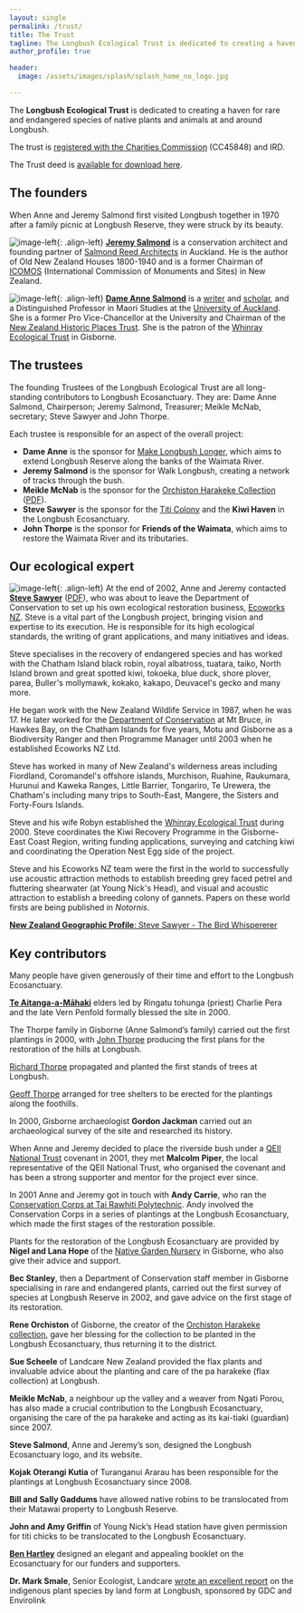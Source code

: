 ```yaml
---
layout: single
permalink: /trust/
title: The Trust
tagline: The Longbush Ecological Trust is dedicated to creating a haven for rare and endangered species of native plants and animals at and around Longbush.
author_profile: true

header:
  image: /assets/images/splash/splash_home_no_logo.jpg

---
```


The **Longbush Ecological Trust** is dedicated to creating a haven for rare and endangered species of native plants and animals at and around Longbush.

The trust is [registered with the Charities Commission](http://www.register.charities.govt.nz/CharitiesRegister/ViewCharity?accountId=4a114aba-0cc6-df11-bb8e-00155d741101&searchId=bcc3d78c-b2c2-4e64-a530-e13cbc2928da) (CC45848) and IRD. 

The Trust deed is [available for download here](/assets/documents/SignedTrustDeed.pdf).

## The founders

When Anne and Jeremy Salmond first visited Longbush together in 1970 after a family picnic at Longbush Reserve, they were struck by its beauty.

![image-left](/assets/images/people/PeopleJeremySalmond.jpg){: .align-left} **[Jeremy Salmond](https://salmondreed.co.nz/about#jeremy-salmond)** is a conservation architect and founding partner of [Salmond Reed Architects](http://salmondreed.co.nz/) in Auckland. He is the author of Old New Zealand Houses 1800-1940 and is a former Chairman of [ICOMOS](http://www.icomos.org.nz/) (International Commission of Monuments and Sites) in New Zealand.

![image-left](/assets/images/people/PeopleAnneSalmond.jpg){: .align-left} **[Dame Anne Salmond](http://en.wikipedia.org/wiki/Anne_Salmond)** is a [writer](http://www.bookcouncil.org.nz/writers/salmondanne.html) and [scholar](https://en.wikipedia.org/wiki/Anne_Salmond), and a Distinguished Professor in Maori Studies at the [University of Auckland](http://www.auckland.ac.nz/uoa/). She is a former Pro Vice-Chancellor at the University and Chairman of the [New Zealand Historic Places Trust](http://www.historic.org.nz/). She is the patron of the [Whinray Ecological Trust](http://www.kiwisforkiwi.org/what-we-do/who-are-kiwis-for-kiwi/community-efforts/east-coast/whinray/) in Gisborne.

## The trustees

The founding Trustees of the Longbush Ecological Trust are all long-standing contributors to Longbush Ecosanctuary. They are: Dame Anne Salmond, Chairperson; Jeremy Salmond, Treasurer; Meikle McNab, secretary; Steve Sawyer and John Thorpe.

Each trustee is responsible for an aspect of the overall project:

- **Dame Anne** is the sponsor for [Make Longbush Longer](/assets/documents/MakeLongbushLonger.pdf), which aims to extend Longbush Reserve along the banks of the Waimata River.
- **Jeremy Salmond** is the sponsor for Walk Longbush, creating a network of tracks through the bush.
- **Meikle McNab** is the sponsor for the [Orchiston Harakeke Collection](http://www.landcareresearch.co.nz/research/biosystematics/plants/harakeke/) ([PDF](/assets/documents/Harakeke.pdf)).
- **Steve Sawyer** is the sponsor for the [Titi Colony](/assets/documents/LongbushTitiColony.pdf) and the **Kiwi Haven** in the Longbush Ecosanctuary.
- **John Thorpe** is the sponsor for **Friends of the Waimata**, which aims to restore the Waimata River and its tributaries.


## Our ecological expert

![image-left](/assets/images/people/PeopleSteveSawyer.jpg){: .align-left} At the end of 2002, Anne and Jeremy contacted **[Steve Sawyer](/assets/documents/TheBirdWhispererSteveSawyer.pdf)** ([PDF]((/assets/documents/TheBirdWhispererSteveSawyer.pdf))), who was about to leave the Department of Conservation to set up his own ecological restoration business, [Ecoworks NZ](http://www.ecoworks.co.nz/). Steve is a vital part of the Longbush project, bringing vision and expertise to its execution. He is responsible for its high ecological standards, the writing of grant applications, and many initiatives and ideas.

Steve specialises in the recovery of endangered species and has worked with the Chatham Island black robin, royal albatross, tuatara, taiko, North Island brown and great spotted kiwi, tokoeka, blue duck, shore plover, parea, Buller's mollymawk, kokako, kakapo, Deuvacel's gecko and many more. 

He began work with the New Zealand Wildlife Service in 1987, when he was 17. He later worked for the [Department of Conservation](http://www.doc.govt.nz/) at Mt Bruce, in Hawkes Bay, on the Chatham Islands for five years, Motu and Gisborne as a Biodiversity Ranger and then Programme Manager until 2003 when he established Ecoworks NZ Ltd. 

Steve has worked in many of New Zealand's wilderness areas including Fiordland, Coromandel's offshore islands, Murchison, Ruahine, Raukumara, Hurunui and Kaweka Ranges, Little Barrier, Tongariro, Te Urewera, the Chatham's including many trips to South-East, Mangere, the Sisters and Forty-Fours Islands.

Steve and his wife Robyn established the [Whinray Ecological Trust](https://www.kiwisforkiwi.org/what-we-do/who-are-kiwis-for-kiwi/community-efforts/east-coast/whinray/) during 2000.  Steve coordinates the Kiwi Recovery Programme in the Gisborne-East Coast Region, writing funding applications, surveying and catching kiwi and coordinating the Operation Nest Egg side of the project.

Steve and his Ecoworks NZ team were the first in the world to successfully use acoustic attraction methods to establish breeding grey faced petrel and fluttering shearwater (at Young Nick's Head), and visual and acoustic attraction to establish a breeding colony of gannets.  Papers on these world firsts are being published in _Notornis_.

[**New Zealand Geographic Profile**: Steve Sawyer - The Bird Whispererer](/assets/documents/TheBirdWhispererSteveSawyer.pdf)


## Key contributors

Many people have given generously of their time and effort to the Longbush Ecosanctuary.

**[Te Aitanga-a-Māhaki](http://www.mahaki.com/)** elders led by Ringatu tohunga (priest) Charlie Pera and the late Vern Penfold formally blessed the site in 2000.

The Thorpe family in Gisborne (Anne Salmond’s family) carried out the first plantings in 2000, with [John Thorpe](http://www.nzwine.com/winery/longbush-wines/) producing the first plans for the restoration of the hills at Longbush.

[Richard Thorpe](http://www.waimatacheese.co.nz/page1051178.aspx) propagated and planted the first stands of trees at Longbush.

[Geoff Thorpe](http://www.riversun.co.nz/geoff-thorpe/) arranged for tree shelters to be erected for the plantings along the foothills.

In 2000, Gisborne archaeologist **Gordon Jackman** carried out an archaeological survey of the site and researched its history.

When Anne and Jeremy decided to place the riverside bush under a [QEII National Trust](http://www.qe2.org.nz/) covenant in 2001, they met **Malcolm Piper**, the local representative of the QEII National Trust, who organised the covenant and has been a strong supporter and mentor for the project ever since.

In 2001 Anne and Jeremy got in touch with **Andy Carrie**, who ran the [Conservation Corps at Tai Rawhiti Polytechnic](http://www.conjobs.co.nz/content/view/631/69/). Andy involved the Conservation Corps in a series of plantings at the Longbush Ecosanctuary, which made the first stages of the restoration possible.

Plants for the restoration of the Longbush Ecosanctuary are provided by **Nigel and Lana Hope** of the [Native Garden Nursery](http://www.nativegarden.co.nz/about.php) in Gisborne, who also give their advice and support.

**Bec Stanley**, then a Department of Conservation staff member in Gisborne specialising in rare and endangered plants, carried out the first survey of species at Longbush Reserve in 2002, and gave advice on the first stage of its restoration.

**Rene Orchiston** of Gisborne, the creator of the [Orchiston Harakeke collection](http://www.landcareresearch.co.nz/research/biosystematics/plants/harakeke/), gave her blessing for the collection to be planted in the Longbush Ecosanctuary, thus returning it to the district.

**Sue Scheele** of Landcare New Zealand provided the flax plants and invaluable advice about the planting and care of the pa harakeke (flax collection) at Longbush.

**Meikle McNab**, a neighbour up the valley and a weaver from Ngati Porou, has also made a crucial contribution to the Longbush Ecosanctuary, organising the care of the pa harakeke and acting as its kai-tiaki (guardian) since 2007.

**Steve Salmond**, Anne and Jeremy’s son, designed the Longbush Ecosanctuary logo, and its website.

**Kojak Oterangi Kutia** of Turanganui Ararau has been responsible for the plantings at Longbush Ecosanctuary since 2008.

**Bill and Sally Gaddums** have allowed native robins to be translocated from their Matawai property to Longbush Reserve.

**John and Amy Griffin** of Young Nick’s Head station have given permission for titi chicks to be translocated to the Longbush Ecosanctuary.

**[Ben Hartley](mailto:ben-hartley@live.com)** designed an elegant and appealing booklet on the Ecosanctuary for our funders and supporters.

**Dr. Mark Smale**, Senior Ecologist, Landcare [wrote an excellent report](/assets/documents/LongbushEcosanctuaryFloraAndVegetationByLandform.pdf) on the indigenous plant species by land form at Longbush, sponsored by GDC and Envirolink
